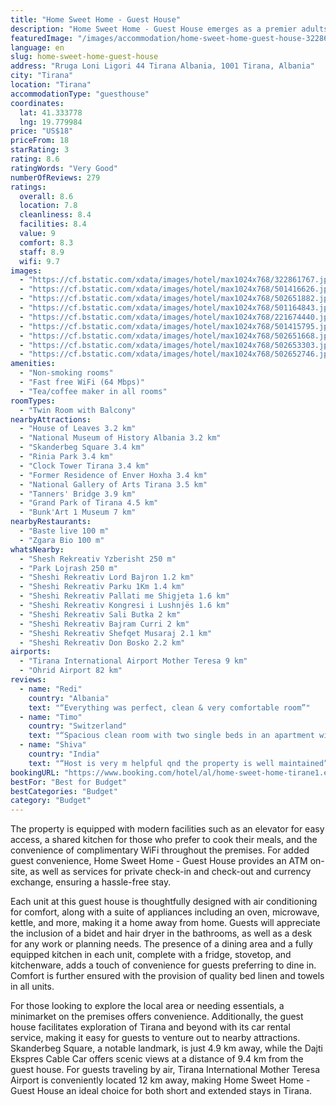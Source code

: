 ```yaml
---
title: "Home Sweet Home - Guest House"
description: "Home Sweet Home - Guest House emerges as a premier adults-only accommodation in the heart of Tirana, offering a unique blend of comfort and convenience for its guests."
featuredImage: "/images/accommodation/home-sweet-home-guest-house-322861767.jpg"
language: en
slug: home-sweet-home-guest-house
address: "Rruga Loni Ligori 44 Tirana Albania, 1001 Tirana, Albania"
city: "Tirana"
location: "Tirana"
accommodationType: "guesthouse"
coordinates:
  lat: 41.333778
  lng: 19.779984
price: "US$18"
priceFrom: 18
starRating: 3
rating: 8.6
ratingWords: "Very Good"
numberOfReviews: 279
ratings:
  overall: 8.6
  location: 7.8
  cleanliness: 8.4
  facilities: 8.4
  value: 9
  comfort: 8.3
  staff: 8.9
  wifi: 9.7
images:
  - "https://cf.bstatic.com/xdata/images/hotel/max1024x768/322861767.jpg?k=cf222a8474051d4068f1eccbc46860eb6fd88a5ba2e7aadb87aa9895eb34df3a&o=&hp=1"
  - "https://cf.bstatic.com/xdata/images/hotel/max1024x768/501416626.jpg?k=8eb0af89d53d785a9f0a3174923e7cfb87580f3203b9e7caf7bc00f719735e3b&o=&hp=1"
  - "https://cf.bstatic.com/xdata/images/hotel/max1024x768/502651882.jpg?k=ba21f8e489412e9f4e5693bbd8738bebc98660012f871d18f881c0fb4bd3383f&o=&hp=1"
  - "https://cf.bstatic.com/xdata/images/hotel/max1024x768/501164843.jpg?k=a80997c8633a0dea1c5e51c59c0fe38f025729b0d6159e9d325ffe55fd771d59&o=&hp=1"
  - "https://cf.bstatic.com/xdata/images/hotel/max1024x768/221674440.jpg?k=368c2c9f1ba3d4c4b59fc48ee02f864c5b2b2ce4202ea4f0ec91b906ce66e47d&o=&hp=1"
  - "https://cf.bstatic.com/xdata/images/hotel/max1024x768/501415795.jpg?k=f5d62d4b2b1b1a4cffd1e6ba78cf7d42c752bbfe78488f515c2b1fb15f068f7c&o=&hp=1"
  - "https://cf.bstatic.com/xdata/images/hotel/max1024x768/502651668.jpg?k=d59d9281fffd336a7beb0b9c4d457622167e05178d8d809545ea711512ca06ba&o=&hp=1"
  - "https://cf.bstatic.com/xdata/images/hotel/max1024x768/502653303.jpg?k=52cf4e6744323a9d972f2378331810078401da2e0c760b588f2bcb9a7d0a7b0f&o=&hp=1"
  - "https://cf.bstatic.com/xdata/images/hotel/max1024x768/502652746.jpg?k=536bb5a0e4aef02d71f6f175745a9e34a47ff01abed935a907c1a2b3685982f7&o=&hp=1"
amenities:
  - "Non-smoking rooms"
  - "Fast free WiFi (64 Mbps)"
  - "Tea/coffee maker in all rooms"
roomTypes:
  - "Twin Room with Balcony"
nearbyAttractions:
  - "House of Leaves 3.2 km"
  - "National Museum of History Albania 3.2 km"
  - "Skanderbeg Square 3.4 km"
  - "Rinia Park 3.4 km"
  - "Clock Tower Tirana 3.4 km"
  - "Former Residence of Enver Hoxha 3.4 km"
  - "National Gallery of Arts Tirana 3.5 km"
  - "Tanners' Bridge 3.9 km"
  - "Grand Park of Tirana 4.5 km"
  - "Bunk'Art 1 Museum 7 km"
nearbyRestaurants:
  - "Baste live 100 m"
  - "Zgara Bio 100 m"
whatsNearby:
  - "Shesh Rekreativ Yzberisht 250 m"
  - "Park Lojrash 250 m"
  - "Sheshi Rekreativ Lord Bajron 1.2 km"
  - "Sheshi Rekreativ Parku 1Km 1.4 km"
  - "Sheshi Rekreativ Pallati me Shigjeta 1.6 km"
  - "Sheshi Rekreativ Kongresi i Lushnjës 1.6 km"
  - "Sheshi Rekreativ Sali Butka 2 km"
  - "Sheshi Rekreativ Bajram Curri 2 km"
  - "Sheshi Rekreativ Shefqet Musaraj 2.1 km"
  - "Sheshi Rekreativ Don Bosko 2.2 km"
airports:
  - "Tirana International Airport Mother Teresa 9 km"
  - "Ohrid Airport 82 km"
reviews:
  - name: "Redi"
    country: "Albania"
    text: "“Everything was perfect, clean & very comfortable room”"
  - name: "Timo"
    country: "Switzerland"
    text: "“Spacious clean room with two single beds in an apartment with a total of three rooms. I had a nice balcony, which stretches along the three rooms and the living room. My room had a shared bathroom, which was clean. I liked that there was shower...”"
  - name: "Shiva"
    country: "India"
    text: "“Host is very m helpful qnd the property is well maintained”"
bookingURL: "https://www.booking.com/hotel/al/home-sweet-home-tirane1.en-gb.html?aid=8035640"
bestFor: "Best for Budget"
bestCategories: "Budget"
category: "Budget"
---
```


The property is equipped with modern facilities such as an elevator for easy access, a shared kitchen for those who prefer to cook their meals, and the convenience of complimentary WiFi throughout the premises. For added guest convenience, Home Sweet Home - Guest House provides an ATM on-site, as well as services for private check-in and check-out and currency exchange, ensuring a hassle-free stay.

Each unit at this guest house is thoughtfully designed with air conditioning for comfort, along with a suite of appliances including an oven, microwave, kettle, and more, making it a home away from home. Guests will appreciate the inclusion of a bidet and hair dryer in the bathrooms, as well as a desk for any work or planning needs. The presence of a dining area and a fully equipped kitchen in each unit, complete with a fridge, stovetop, and kitchenware, adds a touch of convenience for guests preferring to dine in. Comfort is further ensured with the provision of quality bed linen and towels in all units.

For those looking to explore the local area or needing essentials, a minimarket on the premises offers convenience. Additionally, the guest house facilitates exploration of Tirana and beyond with its car rental service, making it easy for guests to venture out to nearby attractions. Skanderbeg Square, a notable landmark, is just 4.9 km away, while the Dajti Ekspres Cable Car offers scenic views at a distance of 9.4 km from the guest house. For guests traveling by air, Tirana International Mother Teresa Airport is conveniently located 12 km away, making Home Sweet Home - Guest House an ideal choice for both short and extended stays in Tirana.